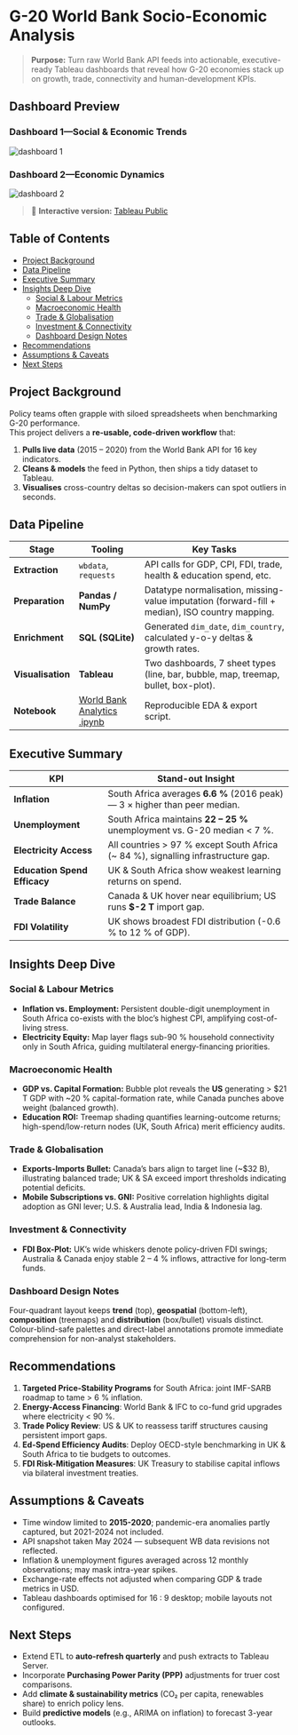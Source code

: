 # G-20 World Bank Socio-Economic Analysis

> **Purpose:** Turn raw World Bank API feeds into actionable, executive-ready Tableau dashboards that reveal how G-20 economies stack up on growth, trade, connectivity and human-development KPIs.

## Dashboard Preview

### Dashboard 1—Social & Economic Trends  
![dashboard 1]()

### Dashboard 2—Economic Dynamics  
![dashboard 2]()

> 🔗 **Interactive version:** [Tableau Public](https://public.tableau.com/views/WorldBankAnalytics_17156157559640/Dashboard2?:language=en-US&:sid=&:redirect=auth&:display_count=n&:origin=viz_share_link)


## Table of Contents
- [Project Background](#project-background)
- [Data Pipeline](#data-pipeline)
- [Executive Summary](#executive-summary)
- [Insights Deep Dive](#insights-deep-dive)
  - [Social & Labour Metrics](#social--labour-metrics)
  - [Macroeconomic Health](#macroeconomic-health)
  - [Trade & Globalisation](#trade--globalisation)
  - [Investment & Connectivity](#investment--connectivity)
  - [Dashboard Design Notes](#dashboard-design-notes)
- [Recommendations](#recommendations)
- [Assumptions & Caveats](#assumptions--caveats)
- [Next Steps](#next-steps)



## Project Background
Policy teams often grapple with siloed spreadsheets when benchmarking G-20 performance.  
This project delivers a **re-usable, code-driven workflow** that:

1. **Pulls live data** (2015 – 2020) from the World Bank API for 16 key indicators.  
2. **Cleans & models** the feed in Python, then ships a tidy dataset to Tableau.  
3. **Visualises** cross-country deltas so decision-makers can spot outliers in seconds.


## Data Pipeline
| Stage | Tooling | Key Tasks |
|-------|---------|-----------|
| **Extraction** | `wbdata`, `requests` | API calls for GDP, CPI, FDI, trade, health & education spend, etc. |
| **Preparation** | **Pandas / NumPy** | Datatype normalisation, missing-value imputation (forward-fill + median), ISO country mapping. |
| **Enrichment** | **SQL (SQLite)** | Generated `dim_date`, `dim_country`, calculated y-o-y deltas & growth rates. |
| **Visualisation** | **Tableau** | Two dashboards, 7 sheet types (line, bar, bubble, map, treemap, bullet, box-plot). |
| **Notebook** | [World Bank Analytics .ipynb]() | Reproducible EDA & export script. |


## Executive Summary
| KPI | Stand-out Insight |
|-----|------------------|
| **Inflation** | South Africa averages **6.6 %** (2016 peak) — 3 × higher than peer median. |
| **Unemployment** | South Africa maintains **22 – 25 %** unemployment vs. G-20 median < 7 %. |
| **Electricity Access** | All countries > 97 % except South Africa (~ 84 %), signalling infrastructure gap. |
| **Education Spend Efficacy** | UK & South Africa show weakest learning returns on spend. |
| **Trade Balance** | Canada & UK hover near equilibrium; US runs **$-2 T** import gap. |
| **FDI Volatility** | UK shows broadest FDI distribution (-0.6 % to 12 % of GDP). |


## Insights Deep Dive

### Social & Labour Metrics
* **Inflation vs. Employment:** Persistent double-digit unemployment in South Africa co-exists with the bloc’s highest CPI, amplifying cost-of-living stress.  
* **Electricity Equity:** Map layer flags sub-90 % household connectivity only in South Africa, guiding multilateral energy-financing priorities.

### Macroeconomic Health
* **GDP vs. Capital Formation:** Bubble plot reveals the **US** generating > \$21 T GDP with ~20 % capital-formation rate, while Canada punches above weight (balanced growth).  
* **Education ROI:** Treemap shading quantifies learning-outcome returns; high-spend/low-return nodes (UK, South Africa) merit efficiency audits.

### Trade & Globalisation
* **Exports-Imports Bullet:** Canada’s bars align to target line (~\$32 B), illustrating balanced trade; UK & SA exceed import thresholds indicating potential deficits.  
* **Mobile Subscriptions vs. GNI:** Positive correlation highlights digital adoption as GNI lever; U.S. & Australia lead, India & Indonesia lag.

### Investment & Connectivity
* **FDI Box-Plot:** UK’s wide whiskers denote policy-driven FDI swings; Australia & Canada enjoy stable 2 – 4 % inflows, attractive for long-term funds.

### Dashboard Design Notes
Four-quadrant layout keeps **trend** (top), **geospatial** (bottom-left), **composition** (treemaps) and **distribution** (box/bullet) visuals distinct.  
Colour-blind-safe palettes and direct-label annotations promote immediate comprehension for non-analyst stakeholders.


## Recommendations
1. **Targeted Price-Stability Programs** for South Africa: joint IMF-SARB roadmap to tame > 6 % inflation.  
2. **Energy-Access Financing**: World Bank & IFC to co-fund grid upgrades where electricity < 90 %.  
3. **Trade Policy Review**: US & UK to reassess tariff structures causing persistent import gaps.  
4. **Ed-Spend Efficiency Audits**: Deploy OECD-style benchmarking in UK & South Africa to tie budgets to outcomes.  
5. **FDI Risk-Mitigation Measures**: UK Treasury to stabilise capital inflows via bilateral investment treaties.


## Assumptions & Caveats
* Time window limited to **2015-2020**; pandemic-era anomalies partly captured, but 2021-2024 not included.  
* API snapshot taken May 2024 — subsequent WB data revisions not reflected.  
* Inflation & unemployment figures averaged across 12 monthly observations; may mask intra-year spikes.  
* Exchange-rate effects not adjusted when comparing GDP & trade metrics in USD.  
* Tableau dashboards optimised for 16 : 9 desktop; mobile layouts not configured.


## Next Steps
* Extend ETL to **auto-refresh quarterly** and push extracts to Tableau Server.  
* Incorporate **Purchasing Power Parity (PPP)** adjustments for truer cost comparisons.  
* Add **climate & sustainability metrics** (CO₂ per capita, renewables share) to enrich policy lens.  
* Build **predictive models** (e.g., ARIMA on inflation) to forecast 3-year outlooks.
